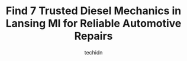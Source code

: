 ---
layout: ampstory
image: https://images.unsplash.com/photo-1639928845361-30872daf785b?ixlib=rb-4.0.3&ixid=MnwxMjA3fDB8MHxwaG90by1wYWdlfHx8fGVufDB8fHx8&auto=format&fit=crop&w=640&h=853&q=80
author: techidn
featured: false
description: Searching for the finest Diesel Mechanic in Lansing MI, USA? Look no further than the 7 best Diesel Mechanic in the area, where youll find a team of highly qualified professionals ready to 
title: Find 7 Trusted Diesel Mechanics in Lansing MI for Reliable Automotive Repairs
cover:
   title: Find 7 Trusted Diesel Mechanics in Lansing MI for Reliable Automotive Repairs
   subtitle: Rickpate
   background: https://images.unsplash.com/photo-1639928845361-30872daf785b?ixlib=rb-4.0.3&ixid=MnwxMjA3fDB8MHxwaG90by1wYWdlfHx8fGVufDB8fHx8&auto=format&fit=crop&w=640&h=853&q=80

pages: 
 - layout: thirds
   top: <h1>#1 HOLT AUTO SERVICE CENTER</h1>
   bottom: "<p>I would recommend Holt auto, good service and communication. They are willing to correct any mistakes on their part.Brakes should have been replaced in September when I t</p>"
   background: https://images.unsplash.com/photo-1620421680010-0766ff230392?ixlib=rb-4.0.3&ixid=MnwxMjA3fDB8MHxwaG90by1wYWdlfHx8fGVufDB8fHx8&auto=format&fit=crop&w=640&h=853&q=80
   backgroundblur: true
 - layout: thirds
   top: <h1>#2 ODonnells Auto and Truck Repair</h1>
   bottom: "<p>5504 S Pennsylvania Ave, Lansing, MI 48911, United States</p>"
   background: https://images.unsplash.com/photo-1574169208507-84376144848b?ixlib=rb-4.0.3&ixid=MnwxMjA3fDB8MHxwaG90by1wYWdlfHx8fGVufDB8fHx8&auto=format&fit=crop&w=640&h=853&q=80
   cta:
      link: https://www.knot35.com/toplist/find-7-trusted-diesel-mechanics-in-lansing-mi-for-reliable-automotive-repairs/
      text: Find 7 Trusted Diesel Mechanics in Lansing MI for Reliable Automotive Repairs
 - layout: thirds
   top: <h1>#3 Auto Surgeon Inc</h1>
   bottom: "<p>1820 E Kalamazoo St, Lansing, MI 48912, United States</p>"
   background: https://images.unsplash.com/photo-1561679660-d00ee1e0dc8e?ixlib=rb-4.0.3&ixid=MnwxMjA3fDB8MHxwaG90by1wYWdlfHx8fGVufDB8fHx8&auto=format&fit=crop&w=640&h=853&q=80
   cta:
      link: https://www.knot35.com/toplist/find-7-trusted-diesel-mechanics-in-lansing-mi-for-reliable-automotive-repairs/
      text: Find 7 Trusted Diesel Mechanics in Lansing MI for Reliable Automotive Repairs
 - layout: thirds
   top: <h1>#4 Allpro Automotive & Off-road</h1>
   bottom: "<p>2724 Turner Rd, Lansing, MI 48906, United States</p>"
   background: https://images.unsplash.com/photo-1618005182384-a83a8bd57fbe?ixlib=rb-4.0.3&ixid=MnwxMjA3fDB8MHxwaG90by1wYWdlfHx8fGVufDB8fHx8&auto=format&fit=crop&w=640&h=853&q=80
   cta:
      link: https://www.knot35.com/toplist/find-7-trusted-diesel-mechanics-in-lansing-mi-for-reliable-automotive-repairs/
      text: Find 7 Trusted Diesel Mechanics in Lansing MI for Reliable Automotive Repairs
 - layout: thirds
   top: <h1>#5 Walkers Truck & Trailer Service</h1>
   bottom: "<p>4135 Vondell Pkwy, Lansing, MI 48917, United States</p>"
   background: https://images.unsplash.com/photo-1553949345-eb786bb3f7ba?ixlib=rb-4.0.3&ixid=MnwxMjA3fDB8MHxwaG90by1wYWdlfHx8fGVufDB8fHx8&auto=format&fit=crop&w=640&h=853&q=80
   cta:
      link: https://www.knot35.com/toplist/find-7-trusted-diesel-mechanics-in-lansing-mi-for-reliable-automotive-repairs/
      text: Find 7 Trusted Diesel Mechanics in Lansing MI for Reliable Automotive Repairs
 - layout: thirds
   top: <h1>#6 LTS 24 Hour Truck & Trailer Repair/Services</h1>
   bottom: "<p>2810 S Canal Rd, Lansing, MI 48917, United States</p>"
   background: https://images.unsplash.com/photo-1540457036297-448b6b99e91c?ixlib=rb-4.0.3&ixid=MnwxMjA3fDB8MHxwaG90by1wYWdlfHx8fGVufDB8fHx8&auto=format&fit=crop&w=640&h=853&q=80
   cta:
      link: https://www.knot35.com/toplist/find-7-trusted-diesel-mechanics-in-lansing-mi-for-reliable-automotive-repairs/
      text: Find 7 Trusted Diesel Mechanics in Lansing MI for Reliable Automotive Repairs
 - layout: thirds
   top: <h1>#7 State Spring Alignment & Brake</h1>
   bottom: "<p>2415 N Martin Luther King Jr Blvd, Lansing, MI 48906, United States</p>"
   background: https://images.unsplash.com/photo-1510906594845-bc082582c8cc?ixlib=rb-4.0.3&ixid=MnwxMjA3fDB8MHxwaG90by1wYWdlfHx8fGVufDB8fHx8&auto=format&fit=crop&w=640&h=853&q=80
   cta:
      link: https://www.knot35.com/toplist/find-7-trusted-diesel-mechanics-in-lansing-mi-for-reliable-automotive-repairs/
      text: Find 7 Trusted Diesel Mechanics in Lansing MI for Reliable Automotive Repairs
 - layout: thirds
   middle: Continue reading...
   background: https://images.unsplash.com/photo-1547366785-564103df7e13?ixlib=rb-4.0.3&ixid=MnwxMjA3fDB8MHxwaG90by1wYWdlfHx8fGVufDB8fHx8&auto=format&fit=crop&w=640&h=853&q=80
   cta:
      link: https://www.knot35.com/toplist/find-7-trusted-diesel-mechanics-in-lansing-mi-for-reliable-automotive-repairs/
      text: Find 7 Trusted Diesel Mechanics in Lansing MI for Reliable Automotive Repairs
      
---